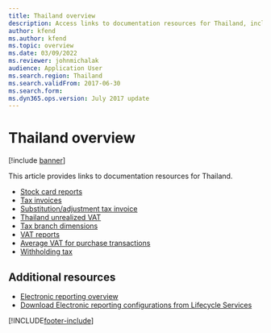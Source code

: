 ```yaml
---
title: Thailand overview
description: Access links to documentation resources for Thailand, including links to resources about stock card reports, tax invoices, and average VAT for purchase transations. 
author: kfend
ms.author: kfend
ms.topic: overview
ms.date: 03/09/2022
ms.reviewer: johnmichalak
audience: Application User
ms.search.region: Thailand
ms.search.validFrom: 2017-06-30
ms.search.form: 
ms.dyn365.ops.version: July 2017 update
---
```


# Thailand overview

[!include [banner](../../includes/banner.md)]

This article provides links to documentation resources for Thailand. 

- [Stock card reports](apac-tha-stock-card-reports.md)
- [Tax invoices](apac-tha-tax-invoices.md)
- [Substitution/adjustment tax invoice](apac-tha-substitution-and-adjustment-invoices.md)
- [Thailand unrealized VAT](apac-tha-unrealized-vat.md)
- [Tax branch dimensions](apac-tha-tax-branch-dimensions.md)
- [VAT reports](apac-tha-sales-vat-report.md)
- [Average VAT for purchase transactions](apac-tha-average-vat-for-purchase-transactions.md) 
- [Withholding tax](apac-tha-withholding-tax.md)

## Additional resources
- [Electronic reporting overview](../../../fin-ops-core/dev-itpro/analytics/general-electronic-reporting.md)
- [Download Electronic reporting configurations from Lifecycle Services](../../../fin-ops-core/dev-itpro/analytics/download-electronic-reporting-configuration-lcs.md)


[!INCLUDE[footer-include](../../../includes/footer-banner.md)]
